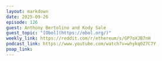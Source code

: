 ```yaml
---
layout: markdown
date: 2025-09-26
episode: 126
guest: Anthony Bertolino and Kody Sale
guest_topic: "[Obol](https://obol.org/)"
weekly_link: https://reddit.com/r/ethereum/s/GP7oXJB7nH
podcast_link: https://www.youtube.com/watch?v=whykq0Z7C7Y
poap_link: 
---
```



